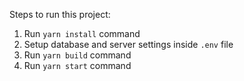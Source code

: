 Steps to run this project:

1. Run `yarn install` command
2. Setup database and server settings inside `.env` file
3. Run `yarn build` command
4. Run `yarn start` command

